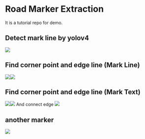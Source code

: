 # Road Marker Extraction
It is a tutorial repo for demo.

## Detect mark line by yolov4
![](https://i.imgur.com/II6AgGX.png)

## Find corner point and edge line (Mark Line)
![](https://i.imgur.com/vPQpLoN.png)![](https://i.imgur.com/54vVVHP.png)

## Find corner point and edge line (Mark Text)
![](https://i.imgur.com/CKcEcmk.png)![](https://i.imgur.com/LW9p5cs.png)
And connect edge
![](https://i.imgur.com/dFcWESe.png)


## another marker
![](https://i.imgur.com/ylBlF3G.jpg)
